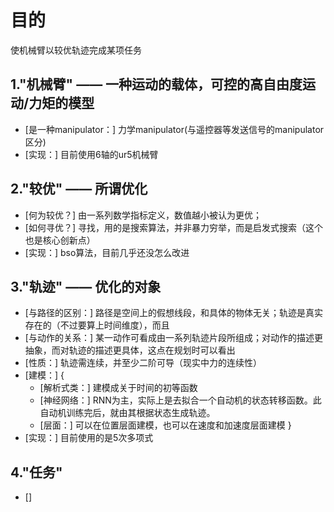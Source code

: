 # 目的
使机械臂以较优轨迹完成某项任务

## 1."机械臂" —— 一种运动的载体，可控的高自由度运动/力矩的模型
- [是一种manipulator：] 力学manipulator(与遥控器等发送信号的manipulator区分)
- [实现：] 目前使用6轴的ur5机械臂
## 2."较优" —— 所谓优化
- [何为较优？] 由一系列数学指标定义，数值越小被认为更优；
- [如何寻优？] 寻找，用的是搜索算法，并非暴力穷举，而是启发式搜索（这个也是核心创新点）
- [实现：] bso算法，目前几乎还没怎么改进
## 3."轨迹" —— 优化的对象
- [与路径的区别：] 路径是空间上的假想线段，和具体的物体无关；轨迹是真实存在的（不过要算上时间维度），而且
- [与动作的关系：] 某一动作可看成由一系列轨迹片段所组成；对动作的描述更抽象，而对轨迹的描述更具体，这点在规划时可以看出
- [性质：] 轨迹需连续，并至少二阶可导（现实中力的连续性）
- [建模：] {
    - [解析式类：] 建模成关于时间的初等函数
    - [神经网络：] RNN为主，实际上是去拟合一个自动机的状态转移函数。此自动机训练完后，就由其根据状态生成轨迹。
    - [层面：] 可以在位置层面建模，也可以在速度和加速度层面建模
}
- [实现：] 目前使用的是5次多项式
## 4."任务"
- []